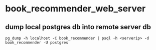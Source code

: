 # book_recommender_web_server

## dump local postgres db into remote server db
`pg_dump -h localhost -C book_recommender | psql -h <serverip> -d book_recommender -U postgres`